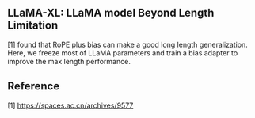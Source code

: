 ## LLaMA-XL: LLaMA model Beyond Length Limitation 

[1] found that RoPE plus bias can make a good long length generalization. Here, we freeze most of LLaMA parameters and train a bias adapter to improve the max length performance. 



## Reference 
[1] https://spaces.ac.cn/archives/9577 

